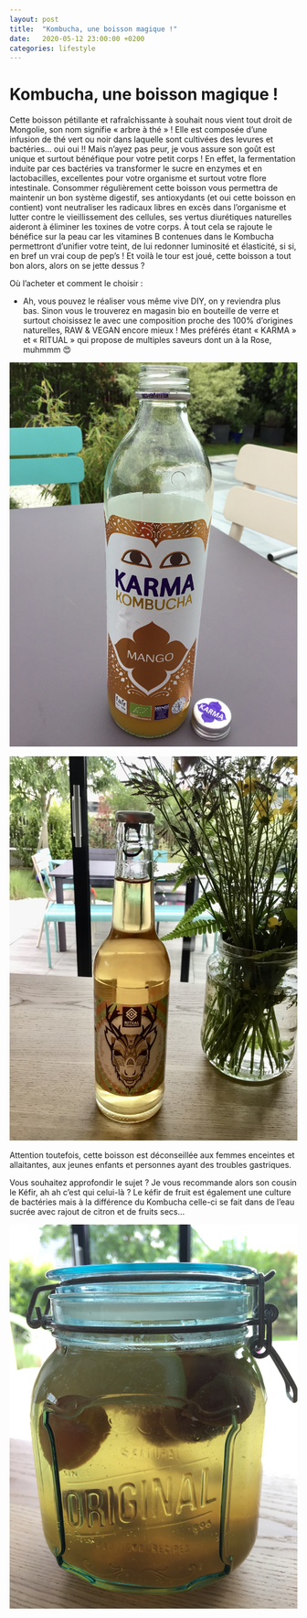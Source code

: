 ```yaml
---
layout: post
title:  "Kombucha, une boisson magique !"
date:   2020-05-12 23:00:00 +0200
categories: lifestyle
---
```


# Kombucha, une boisson magique !

Cette boisson pétillante et rafraîchissante à souhait nous vient tout droit de Mongolie, son nom signifie « arbre à thé » ! Elle est composée d’une infusion de thé vert ou noir dans laquelle sont cultivées des levures et bactéries... oui oui !! Mais n’ayez pas peur, je vous assure son goût est unique et surtout bénéfique pour votre petit corps ! En effet, la fermentation induite par ces bactéries va transformer le sucre en enzymes et en lactobacilles, excellentes pour votre organisme et surtout votre flore intestinale. Consommer régulièrement cette boisson vous permettra de maintenir un bon système digestif, ses antioxydants (et oui cette boisson en contient) vont neutraliser les radicaux libres en excès dans l’organisme et lutter contre le vieillissement des cellules, ses vertus diurétiques naturelles aideront à éliminer les toxines de votre corps. À tout cela se rajoute le bénéfice sur la peau car les vitamines B contenues dans le Kombucha permettront d’unifier votre teint, de lui redonner luminosité et élasticité, si si, en bref un vrai coup de pep’s ! 
Et voilà le tour est joué, cette boisson a tout bon alors, alors on se jette dessus ?

Où l’acheter et comment le choisir :

- Ah, vous pouvez le réaliser vous même vive DIY, on y reviendra plus bas. Sinon vous le trouverez en magasin bio en bouteille de verre et surtout choisissez le avec une composition proche des 100% d’origines naturelles, RAW & VEGAN encore mieux ! Mes préférés étant « KARMA » et   « RITUAL » qui propose de multiples saveurs dont un à la Rose, muhmmm 😍

![Karma](/photos/karma.jpeg)

![Ritual](/photos/ritual.jpeg)

Attention toutefois, cette boisson est déconseillée aux femmes enceintes et allaitantes, aux jeunes enfants et personnes ayant des troubles gastriques.

Vous souhaitez approfondir le sujet ? Je vous recommande alors son cousin le Kéfir, ah ah c’est qui celui-là ? Le kéfir de fruit est également une culture de bactéries mais à la différence du Kombucha celle-ci se fait dans de l’eau sucrée avec rajout de citron et de fruits secs...

![Kefir](/photos/kefir.jpeg)

